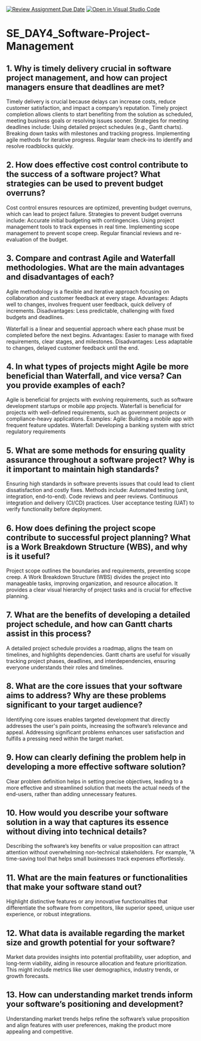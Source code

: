 [![Review Assignment Due Date](https://classroom.github.com/assets/deadline-readme-button-22041afd0340ce965d47ae6ef1cefeee28c7c493a6346c4f15d667ab976d596c.svg)](https://classroom.github.com/a/9pw6JKcu)
[![Open in Visual Studio Code](https://classroom.github.com/assets/open-in-vscode-2e0aaae1b6195c2367325f4f02e2d04e9abb55f0b24a779b69b11b9e10269abc.svg)](https://classroom.github.com/online_ide?assignment_repo_id=17030231&assignment_repo_type=AssignmentRepo)
# SE_DAY4_Software-Project-Management
## 1. Why is timely delivery crucial in software project management, and how can project managers ensure that deadlines are met?
Timely delivery is crucial because delays can increase costs, reduce customer satisfaction, and impact a company’s reputation.
Timely project completion allows clients to start benefiting from the solution as scheduled, meeting business goals or resolving issues sooner.
Strategies for meeting deadlines include:
Using detailed project schedules (e.g., Gantt charts).
Breaking down tasks with milestones and tracking progress.
Implementing agile methods for iterative progress.
Regular team check-ins to identify and resolve roadblocks quickly.

## 2. How does effective cost control contribute to the success of a software project? What strategies can be used to prevent budget overruns?
Cost control ensures resources are optimized, preventing budget overruns, which can lead to project failure.
Strategies to prevent budget overruns include:
Accurate initial budgeting with contingencies.
Using project management tools to track expenses in real time.
Implementing scope management to prevent scope creep.
Regular financial reviews and re-evaluation of the budget.

## 3. Compare and contrast Agile and Waterfall methodologies. What are the main advantages and disadvantages of each?
Agile methodology is a flexible and iterative approach focusing on collaboration and customer feedback at every stage.
Advantages: Adapts well to changes, involves frequent user feedback, quick delivery of increments.
Disadvantages: Less predictable, challenging with fixed budgets and deadlines.

Waterfall is a linear and sequential approach where each phase must be completed before the next begins.
Advantages: Easier to manage with fixed requirements, clear stages, and milestones.
Disadvantages: Less adaptable to changes, delayed customer feedback until the end.

## 4. In what types of projects might Agile be more beneficial than Waterfall, and vice versa? Can you provide examples of each?
Agile is beneficial for projects with evolving requirements, such as software development startups or mobile app projects.
Waterfall is beneficial for projects with well-defined requirements, such as government projects or compliance-heavy applications.
Examples:
Agile: Building a mobile app with frequent feature updates.
Waterfall: Developing a banking system with strict regulatory requirements

## 5. What are some methods for ensuring quality assurance throughout a software project? Why is it important to maintain high standards?
Ensuring high standards in software prevents issues that could lead to client dissatisfaction and costly fixes.
Methods include:
Automated testing (unit, integration, end-to-end).
Code reviews and peer reviews.
Continuous integration and delivery (CI/CD) practices.
User acceptance testing (UAT) to verify functionality before deployment.

## 6. How does defining the project scope contribute to successful project planning? What is a Work Breakdown Structure (WBS), and why is it useful?
Project scope outlines the boundaries and requirements, preventing scope creep.
A Work Breakdown Structure (WBS) divides the project into manageable tasks, improving organization, and resource allocation. It provides a clear visual hierarchy of project tasks and is crucial for effective planning.

## 7. What are the benefits of developing a detailed project schedule, and how can Gantt charts assist in this process?
A detailed project schedule provides a roadmap, aligns the team on timelines, and highlights dependencies.
Gantt charts are useful for visually tracking project phases, deadlines, and interdependencies, ensuring everyone understands their roles and timelines.

## 8. What are the core issues that your software aims to address? Why are these problems significant to your target audience?
Identifying core issues enables targeted development that directly addresses the user's pain points, increasing the software’s relevance and appeal.
Addressing significant problems enhances user satisfaction and fulfills a pressing need within the target market.

## 9. How can clearly defining the problem help in developing a more effective software solution?
Clear problem definition helps in setting precise objectives, leading to a more effective and streamlined solution that meets the actual needs of the end-users, rather than adding unnecessary features.

## 10. How would you describe your software solution in a way that captures its essence without diving into technical details?
Describing the software’s key benefits or value proposition can attract attention without overwhelming non-technical stakeholders. For example, "A time-saving tool that helps small businesses track expenses effortlessly.

## 11. What are the main features or functionalities that make your software stand out?
Highlight distinctive features or any innovative functionalities that differentiate the software from competitors, like superior speed, unique user experience, or robust integrations.

## 12. What data is available regarding the market size and growth potential for your software?
Market data provides insights into potential profitability, user adoption, and long-term viability, aiding in resource allocation and feature prioritization. This might include metrics like user demographics, industry trends, or growth forecasts.

## 13. How can understanding market trends inform your software’s positioning and development?
Understanding market trends helps refine the software’s value proposition and align features with user preferences, making the product more appealing and competitive.
